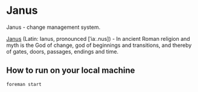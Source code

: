 Janus
=================

Janus - change management system.

[Janus](http://en.wikipedia.org/wiki/Janus) (Latin: Ianus, pronounced [ˈiaː.nus]) - In ancient Roman religion and myth is the God of change, god of beginnings and transitions, and thereby of gates, doors, passages, endings and time.

## How to run on your local machine

`foreman start`
